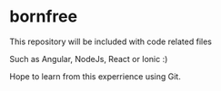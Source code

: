 # bornfree

This repository will be included with code related files

Such as Angular, NodeJs, React or Ionic :)

Hope to learn from this experrience using Git.
